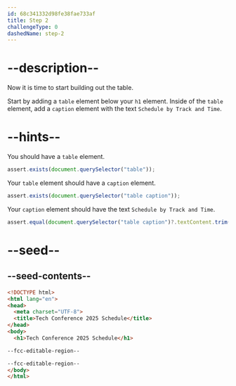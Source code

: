 ```yaml
---
id: 68c341332d98fe38fae733af
title: Step 2
challengeType: 0
dashedName: step-2
---
```


# --description--

Now it is time to start building out the table.

Start by adding a `table` element below your `h1` element. Inside of the `table` element, add a `caption` element with the text `Schedule by Track and Time`.

# --hints--

You should have a `table` element.

```js
assert.exists(document.querySelector("table"));
```

Your `table` element should have a `caption` element.

```js
assert.exists(document.querySelector("table caption"));
```

Your `caption` element should have the text `Schedule by Track and Time`.

```js
assert.equal(document.querySelector("table caption")?.textContent.trim(), "Schedule by Track and Time");
```

# --seed--

## --seed-contents--

```html
<!DOCTYPE html>
<html lang="en">
<head>
  <meta charset="UTF-8">
  <title>Tech Conference 2025 Schedule</title>
</head>
<body>
  <h1>Tech Conference 2025 Schedule</h1>

--fcc-editable-region--

--fcc-editable-region--
</body>
</html>
```
